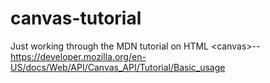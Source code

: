 # canvas-tutorial
Just working through the MDN tutorial on HTML &lt;canvas>-- https://developer.mozilla.org/en-US/docs/Web/API/Canvas_API/Tutorial/Basic_usage

